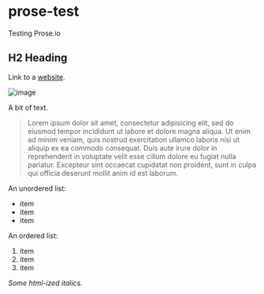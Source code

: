 prose-test
==========

Testing Prose.io

## H2 Heading

Link to a [website](http://google.com "Google link").

![image](//aclc-bc.jpg)

A bit of text.

> Lorem ipsum dolor sit amet, consectetur adipisicing elit, sed do eiusmod tempor incididunt ut labore et dolore magna aliqua. Ut enim ad minim veniam, quis nostrud exercitation ullamco laboris nisi ut aliquip ex ea commodo consequat. Duis aute irure dolor in reprehenderit in voluptate velit esse cillum dolore eu fugiat nulla pariatur. Excepteur sint occaecat cupidatat non proident, sunt in culpa qui officia deserunt mollit anim id est laborum.

An unordered list:

- item
- item
- item

An ordered list:

1. item
2. item
3. item

<em>Some html-ized italics.</em>




